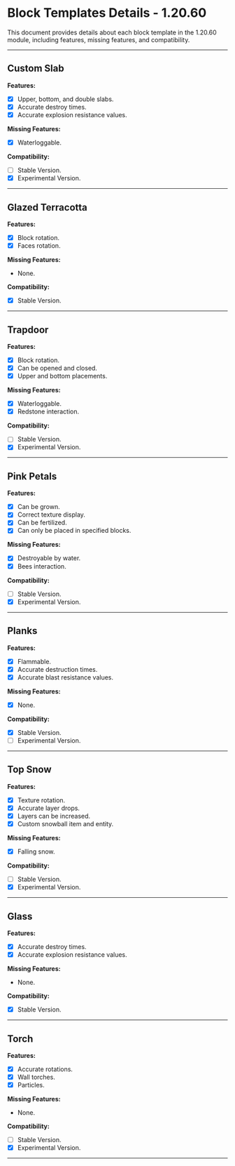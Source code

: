 # Block Templates Details - 1.20.60

This document provides details about each block template in the 1.20.60 module, including features, missing features, and compatibility.

---

## Custom Slab

**Features:**
- [x] Upper, bottom, and double slabs.
- [x] Accurate destroy times.
- [x] Accurate explosion resistance values.

**Missing Features:**
- [x] Waterloggable.

**Compatibility:**
- [ ] Stable Version.
- [x] Experimental Version.

---

## Glazed Terracotta

**Features:**
- [x] Block rotation.
- [x] Faces rotation.

**Missing Features:**
- None.

**Compatibility:**
- [x] Stable Version.

---

## Trapdoor

**Features:**
- [x] Block rotation.
- [x] Can be opened and closed.
- [x] Upper and bottom placements.

**Missing Features:**
- [x] Waterloggable.
- [x] Redstone interaction.

**Compatibility:**
- [ ] Stable Version.
- [x] Experimental Version.

---

## Pink Petals

**Features:**
- [x] Can be grown.
- [x] Correct texture display.
- [x] Can be fertilized.
- [x] Can only be placed in specified blocks.

**Missing Features:**
- [x] Destroyable by water.
- [x] Bees interaction.

**Compatibility:**
- [ ] Stable Version.
- [x] Experimental Version.

---

## Planks

**Features:**
- [x] Flammable.
- [x] Accurate destruction times.
- [x] Accurate blast resistance values.

**Missing Features:**
- [x] None.

**Compatibility:**
- [x] Stable Version.
- [ ] Experimental Version.

---

## Top Snow

**Features:**
- [x] Texture rotation.
- [x] Accurate layer drops.
- [x] Layers can be increased.
- [x] Custom snowball item and entity.

**Missing Features:**
- [x] Falling snow.

**Compatibility:**
- [ ] Stable Version.
- [x] Experimental Version.

---

## Glass

**Features:**
- [x] Accurate destroy times.
- [x] Accurate explosion resistance values.

**Missing Features:**
- None.

**Compatibility:**
- [x] Stable Version.

---

## Torch

**Features:**
- [x] Accurate rotations.
- [x] Wall torches.
- [x] Particles.

**Missing Features:**
- None.

**Compatibility:**
- [ ] Stable Version.
- [x] Experimental Version.
---
